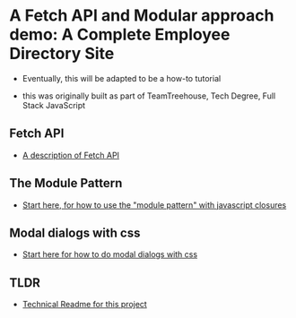 # A Fetch API and Modular approach demo: A Complete Employee Directory Site

  - Eventually, this will be adapted to be a how-to tutorial

  - this was originally built as part of TeamTreehouse, Tech Degree, Full Stack JavaScript

## Fetch API

  - [A description of Fetch API](https://developer.mozilla.org/en-US/docs/Web/API/Fetch_API)

## The Module Pattern

  - [Start here, for how to use the "module pattern" with javascript closures](https://developer.mozilla.org/en-US/docs/Web/JavaScript/Closures)

## Modal dialogs with css

  - [Start here for how to do modal dialogs with css](https://www.w3schools.com/howto/howto_css_modals.asp)

## TLDR
  - [Technical Readme for this project](technicalReadme.md)

